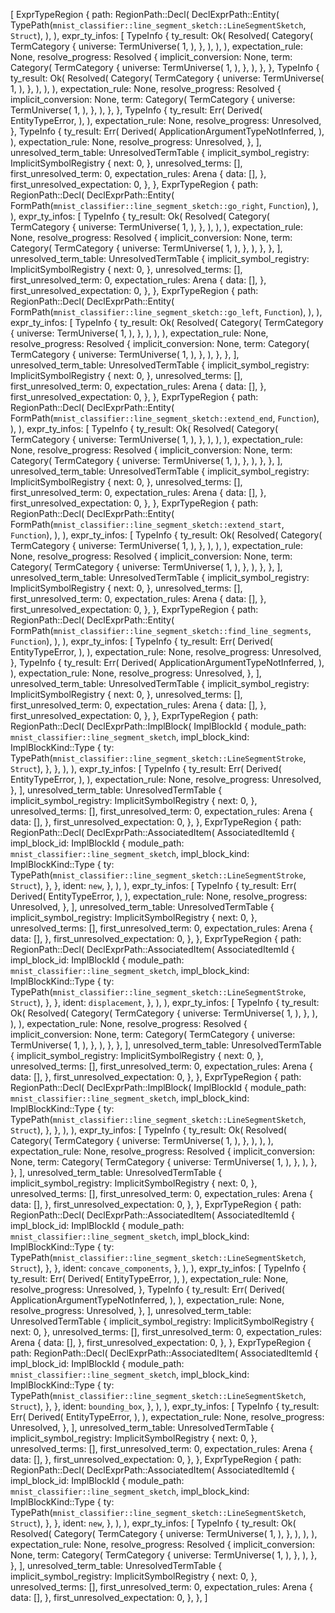 [
    ExprTypeRegion {
        path: RegionPath::Decl(
            DeclExprPath::Entity(
                TypePath(`mnist_classifier::line_segment_sketch::LineSegmentSketch`, `Struct`),
            ),
        ),
        expr_ty_infos: [
            TypeInfo {
                ty_result: Ok(
                    Resolved(
                        Category(
                            TermCategory {
                                universe: TermUniverse(
                                    1,
                                ),
                            },
                        ),
                    ),
                ),
                expectation_rule: None,
                resolve_progress: Resolved {
                    implicit_conversion: None,
                    term: Category(
                        TermCategory {
                            universe: TermUniverse(
                                1,
                            ),
                        },
                    ),
                },
            },
            TypeInfo {
                ty_result: Ok(
                    Resolved(
                        Category(
                            TermCategory {
                                universe: TermUniverse(
                                    1,
                                ),
                            },
                        ),
                    ),
                ),
                expectation_rule: None,
                resolve_progress: Resolved {
                    implicit_conversion: None,
                    term: Category(
                        TermCategory {
                            universe: TermUniverse(
                                1,
                            ),
                        },
                    ),
                },
            },
            TypeInfo {
                ty_result: Err(
                    Derived(
                        EntityTypeError,
                    ),
                ),
                expectation_rule: None,
                resolve_progress: Unresolved,
            },
            TypeInfo {
                ty_result: Err(
                    Derived(
                        ApplicationArgumentTypeNotInferred,
                    ),
                ),
                expectation_rule: None,
                resolve_progress: Unresolved,
            },
        ],
        unresolved_term_table: UnresolvedTermTable {
            implicit_symbol_registry: ImplicitSymbolRegistry {
                next: 0,
            },
            unresolved_terms: [],
            first_unresolved_term: 0,
            expectation_rules: Arena {
                data: [],
            },
            first_unresolved_expectation: 0,
        },
    },
    ExprTypeRegion {
        path: RegionPath::Decl(
            DeclExprPath::Entity(
                FormPath(`mnist_classifier::line_segment_sketch::go_right`, `Function`),
            ),
        ),
        expr_ty_infos: [
            TypeInfo {
                ty_result: Ok(
                    Resolved(
                        Category(
                            TermCategory {
                                universe: TermUniverse(
                                    1,
                                ),
                            },
                        ),
                    ),
                ),
                expectation_rule: None,
                resolve_progress: Resolved {
                    implicit_conversion: None,
                    term: Category(
                        TermCategory {
                            universe: TermUniverse(
                                1,
                            ),
                        },
                    ),
                },
            },
        ],
        unresolved_term_table: UnresolvedTermTable {
            implicit_symbol_registry: ImplicitSymbolRegistry {
                next: 0,
            },
            unresolved_terms: [],
            first_unresolved_term: 0,
            expectation_rules: Arena {
                data: [],
            },
            first_unresolved_expectation: 0,
        },
    },
    ExprTypeRegion {
        path: RegionPath::Decl(
            DeclExprPath::Entity(
                FormPath(`mnist_classifier::line_segment_sketch::go_left`, `Function`),
            ),
        ),
        expr_ty_infos: [
            TypeInfo {
                ty_result: Ok(
                    Resolved(
                        Category(
                            TermCategory {
                                universe: TermUniverse(
                                    1,
                                ),
                            },
                        ),
                    ),
                ),
                expectation_rule: None,
                resolve_progress: Resolved {
                    implicit_conversion: None,
                    term: Category(
                        TermCategory {
                            universe: TermUniverse(
                                1,
                            ),
                        },
                    ),
                },
            },
        ],
        unresolved_term_table: UnresolvedTermTable {
            implicit_symbol_registry: ImplicitSymbolRegistry {
                next: 0,
            },
            unresolved_terms: [],
            first_unresolved_term: 0,
            expectation_rules: Arena {
                data: [],
            },
            first_unresolved_expectation: 0,
        },
    },
    ExprTypeRegion {
        path: RegionPath::Decl(
            DeclExprPath::Entity(
                FormPath(`mnist_classifier::line_segment_sketch::extend_end`, `Function`),
            ),
        ),
        expr_ty_infos: [
            TypeInfo {
                ty_result: Ok(
                    Resolved(
                        Category(
                            TermCategory {
                                universe: TermUniverse(
                                    1,
                                ),
                            },
                        ),
                    ),
                ),
                expectation_rule: None,
                resolve_progress: Resolved {
                    implicit_conversion: None,
                    term: Category(
                        TermCategory {
                            universe: TermUniverse(
                                1,
                            ),
                        },
                    ),
                },
            },
        ],
        unresolved_term_table: UnresolvedTermTable {
            implicit_symbol_registry: ImplicitSymbolRegistry {
                next: 0,
            },
            unresolved_terms: [],
            first_unresolved_term: 0,
            expectation_rules: Arena {
                data: [],
            },
            first_unresolved_expectation: 0,
        },
    },
    ExprTypeRegion {
        path: RegionPath::Decl(
            DeclExprPath::Entity(
                FormPath(`mnist_classifier::line_segment_sketch::extend_start`, `Function`),
            ),
        ),
        expr_ty_infos: [
            TypeInfo {
                ty_result: Ok(
                    Resolved(
                        Category(
                            TermCategory {
                                universe: TermUniverse(
                                    1,
                                ),
                            },
                        ),
                    ),
                ),
                expectation_rule: None,
                resolve_progress: Resolved {
                    implicit_conversion: None,
                    term: Category(
                        TermCategory {
                            universe: TermUniverse(
                                1,
                            ),
                        },
                    ),
                },
            },
        ],
        unresolved_term_table: UnresolvedTermTable {
            implicit_symbol_registry: ImplicitSymbolRegistry {
                next: 0,
            },
            unresolved_terms: [],
            first_unresolved_term: 0,
            expectation_rules: Arena {
                data: [],
            },
            first_unresolved_expectation: 0,
        },
    },
    ExprTypeRegion {
        path: RegionPath::Decl(
            DeclExprPath::Entity(
                FormPath(`mnist_classifier::line_segment_sketch::find_line_segments`, `Function`),
            ),
        ),
        expr_ty_infos: [
            TypeInfo {
                ty_result: Err(
                    Derived(
                        EntityTypeError,
                    ),
                ),
                expectation_rule: None,
                resolve_progress: Unresolved,
            },
            TypeInfo {
                ty_result: Err(
                    Derived(
                        ApplicationArgumentTypeNotInferred,
                    ),
                ),
                expectation_rule: None,
                resolve_progress: Unresolved,
            },
        ],
        unresolved_term_table: UnresolvedTermTable {
            implicit_symbol_registry: ImplicitSymbolRegistry {
                next: 0,
            },
            unresolved_terms: [],
            first_unresolved_term: 0,
            expectation_rules: Arena {
                data: [],
            },
            first_unresolved_expectation: 0,
        },
    },
    ExprTypeRegion {
        path: RegionPath::Decl(
            DeclExprPath::ImplBlock(
                ImplBlockId {
                    module_path: `mnist_classifier::line_segment_sketch`,
                    impl_block_kind: ImplBlockKind::Type {
                        ty: TypePath(`mnist_classifier::line_segment_sketch::LineSegmentStroke`, `Struct`),
                    },
                },
            ),
        ),
        expr_ty_infos: [
            TypeInfo {
                ty_result: Err(
                    Derived(
                        EntityTypeError,
                    ),
                ),
                expectation_rule: None,
                resolve_progress: Unresolved,
            },
        ],
        unresolved_term_table: UnresolvedTermTable {
            implicit_symbol_registry: ImplicitSymbolRegistry {
                next: 0,
            },
            unresolved_terms: [],
            first_unresolved_term: 0,
            expectation_rules: Arena {
                data: [],
            },
            first_unresolved_expectation: 0,
        },
    },
    ExprTypeRegion {
        path: RegionPath::Decl(
            DeclExprPath::AssociatedItem(
                AssociatedItemId {
                    impl_block_id: ImplBlockId {
                        module_path: `mnist_classifier::line_segment_sketch`,
                        impl_block_kind: ImplBlockKind::Type {
                            ty: TypePath(`mnist_classifier::line_segment_sketch::LineSegmentStroke`, `Struct`),
                        },
                    },
                    ident: `new`,
                },
            ),
        ),
        expr_ty_infos: [
            TypeInfo {
                ty_result: Err(
                    Derived(
                        EntityTypeError,
                    ),
                ),
                expectation_rule: None,
                resolve_progress: Unresolved,
            },
        ],
        unresolved_term_table: UnresolvedTermTable {
            implicit_symbol_registry: ImplicitSymbolRegistry {
                next: 0,
            },
            unresolved_terms: [],
            first_unresolved_term: 0,
            expectation_rules: Arena {
                data: [],
            },
            first_unresolved_expectation: 0,
        },
    },
    ExprTypeRegion {
        path: RegionPath::Decl(
            DeclExprPath::AssociatedItem(
                AssociatedItemId {
                    impl_block_id: ImplBlockId {
                        module_path: `mnist_classifier::line_segment_sketch`,
                        impl_block_kind: ImplBlockKind::Type {
                            ty: TypePath(`mnist_classifier::line_segment_sketch::LineSegmentStroke`, `Struct`),
                        },
                    },
                    ident: `displacement`,
                },
            ),
        ),
        expr_ty_infos: [
            TypeInfo {
                ty_result: Ok(
                    Resolved(
                        Category(
                            TermCategory {
                                universe: TermUniverse(
                                    1,
                                ),
                            },
                        ),
                    ),
                ),
                expectation_rule: None,
                resolve_progress: Resolved {
                    implicit_conversion: None,
                    term: Category(
                        TermCategory {
                            universe: TermUniverse(
                                1,
                            ),
                        },
                    ),
                },
            },
        ],
        unresolved_term_table: UnresolvedTermTable {
            implicit_symbol_registry: ImplicitSymbolRegistry {
                next: 0,
            },
            unresolved_terms: [],
            first_unresolved_term: 0,
            expectation_rules: Arena {
                data: [],
            },
            first_unresolved_expectation: 0,
        },
    },
    ExprTypeRegion {
        path: RegionPath::Decl(
            DeclExprPath::ImplBlock(
                ImplBlockId {
                    module_path: `mnist_classifier::line_segment_sketch`,
                    impl_block_kind: ImplBlockKind::Type {
                        ty: TypePath(`mnist_classifier::line_segment_sketch::LineSegmentSketch`, `Struct`),
                    },
                },
            ),
        ),
        expr_ty_infos: [
            TypeInfo {
                ty_result: Ok(
                    Resolved(
                        Category(
                            TermCategory {
                                universe: TermUniverse(
                                    1,
                                ),
                            },
                        ),
                    ),
                ),
                expectation_rule: None,
                resolve_progress: Resolved {
                    implicit_conversion: None,
                    term: Category(
                        TermCategory {
                            universe: TermUniverse(
                                1,
                            ),
                        },
                    ),
                },
            },
        ],
        unresolved_term_table: UnresolvedTermTable {
            implicit_symbol_registry: ImplicitSymbolRegistry {
                next: 0,
            },
            unresolved_terms: [],
            first_unresolved_term: 0,
            expectation_rules: Arena {
                data: [],
            },
            first_unresolved_expectation: 0,
        },
    },
    ExprTypeRegion {
        path: RegionPath::Decl(
            DeclExprPath::AssociatedItem(
                AssociatedItemId {
                    impl_block_id: ImplBlockId {
                        module_path: `mnist_classifier::line_segment_sketch`,
                        impl_block_kind: ImplBlockKind::Type {
                            ty: TypePath(`mnist_classifier::line_segment_sketch::LineSegmentSketch`, `Struct`),
                        },
                    },
                    ident: `concave_components`,
                },
            ),
        ),
        expr_ty_infos: [
            TypeInfo {
                ty_result: Err(
                    Derived(
                        EntityTypeError,
                    ),
                ),
                expectation_rule: None,
                resolve_progress: Unresolved,
            },
            TypeInfo {
                ty_result: Err(
                    Derived(
                        ApplicationArgumentTypeNotInferred,
                    ),
                ),
                expectation_rule: None,
                resolve_progress: Unresolved,
            },
        ],
        unresolved_term_table: UnresolvedTermTable {
            implicit_symbol_registry: ImplicitSymbolRegistry {
                next: 0,
            },
            unresolved_terms: [],
            first_unresolved_term: 0,
            expectation_rules: Arena {
                data: [],
            },
            first_unresolved_expectation: 0,
        },
    },
    ExprTypeRegion {
        path: RegionPath::Decl(
            DeclExprPath::AssociatedItem(
                AssociatedItemId {
                    impl_block_id: ImplBlockId {
                        module_path: `mnist_classifier::line_segment_sketch`,
                        impl_block_kind: ImplBlockKind::Type {
                            ty: TypePath(`mnist_classifier::line_segment_sketch::LineSegmentSketch`, `Struct`),
                        },
                    },
                    ident: `bounding_box`,
                },
            ),
        ),
        expr_ty_infos: [
            TypeInfo {
                ty_result: Err(
                    Derived(
                        EntityTypeError,
                    ),
                ),
                expectation_rule: None,
                resolve_progress: Unresolved,
            },
        ],
        unresolved_term_table: UnresolvedTermTable {
            implicit_symbol_registry: ImplicitSymbolRegistry {
                next: 0,
            },
            unresolved_terms: [],
            first_unresolved_term: 0,
            expectation_rules: Arena {
                data: [],
            },
            first_unresolved_expectation: 0,
        },
    },
    ExprTypeRegion {
        path: RegionPath::Decl(
            DeclExprPath::AssociatedItem(
                AssociatedItemId {
                    impl_block_id: ImplBlockId {
                        module_path: `mnist_classifier::line_segment_sketch`,
                        impl_block_kind: ImplBlockKind::Type {
                            ty: TypePath(`mnist_classifier::line_segment_sketch::LineSegmentSketch`, `Struct`),
                        },
                    },
                    ident: `new`,
                },
            ),
        ),
        expr_ty_infos: [
            TypeInfo {
                ty_result: Ok(
                    Resolved(
                        Category(
                            TermCategory {
                                universe: TermUniverse(
                                    1,
                                ),
                            },
                        ),
                    ),
                ),
                expectation_rule: None,
                resolve_progress: Resolved {
                    implicit_conversion: None,
                    term: Category(
                        TermCategory {
                            universe: TermUniverse(
                                1,
                            ),
                        },
                    ),
                },
            },
        ],
        unresolved_term_table: UnresolvedTermTable {
            implicit_symbol_registry: ImplicitSymbolRegistry {
                next: 0,
            },
            unresolved_terms: [],
            first_unresolved_term: 0,
            expectation_rules: Arena {
                data: [],
            },
            first_unresolved_expectation: 0,
        },
    },
]